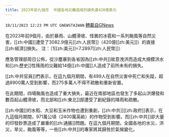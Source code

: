 ```yaml
---
title: 2023年前九個月  中國各地災難造成的損失達420億美元
---
```

`10/11/2023 12:23 PM UTC GNEWSTAIWAN` [轉載自GNews](https://gnews.org/articles/1819128)



在2023年前9個月，由於暴雨、山體滑坡、怪異的冰雹和一系列颱風等自然災害，[[zh:中國]]遭受了3082.9億元[[zh:人民幣]]（420億[[zh:美元]]）的直接[[zh:經濟]]損失。  注：（1[[zh:美元]]=7.2897[[zh:人民幣]]）

應急管理部周日公佈，從沙塵暴到各省因為[[zh:中共]]故意洩洪而造成大規模洪水和[[zh:歷史]]性降雨的災難給14億[[zh:中國]]人造成了前所未有的損失。

[[zh:中共官員]]們表示，在這九個月期間，有499人在自然災害中死亡和失蹤，超過8900萬人受到影響，而275多萬人不得不疏散和重新安置。

在此期間，四場颱風也造成了重大損失，最近在南部地區也發生了多起山洪爆發和數百起山體滑坡，而北部和[[zh:東北]]部遭受了創紀錄的降雨和疏散。

[[zh:中國]]的水稻、大豆和玉米作物也遭到重創，[[zh:中共]][[zh:政府]]表示，在九這個月期間，971萬公頃（2400萬英畝）的作物受到影響。而[[zh:中共]]卻大量的印發鈔票造成了嚴重的[[zh:通脹]]問題。在這九個月期間，全國各地的水災，洪災，旱災，颱風等等，一些[[zh:中共]]的專家將其歸咎於氣候變化。

  


